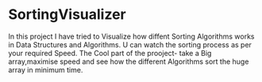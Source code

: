 # SortingVisualizer
In this project I have tried to Visualize how diffent Sorting Algorithms works in Data Structures and Algorithms. U can watch the sorting process as per your required Speed.
The  Cool part of the prooject- take a Big array,maximise speed and see how the different Algorithms sort the huge array in minimum time.
